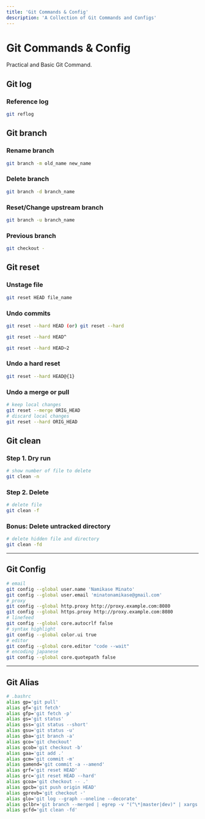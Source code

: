 ```yaml
---
title: 'Git Commands & Config'
description: 'A Collection of Git Commands and Configs'
---
```


# Git Commands & Config
Practical and Basic Git Command.

## Git log
### Reference log
```bash
git reflog
```
## Git branch
### Rename branch
```bash
git branch -m old_name new_name
```

### Delete branch
```bash
git branch -d branch_name
```

### Reset/Change upstream branch
```bash
git branch -u branch_name
```

### Previous branch
```bash
git checkout -
```


## Git reset
### Unstage file
```bash
git reset HEAD file_name
```

### Undo commits
```bash
git reset --hard HEAD (or) git reset --hard

git reset --hard HEAD^

git reset --hard HEAD~2
```

### Undo a hard reset
```bash
git reset --hard HEAD@{1}
```

### Undo a merge or pull
```bash
# keep local changes
git reset --merge ORIG_HEAD
# discard local changes
git reset --hard ORIG_HEAD
```



## Git clean
### Step 1. Dry run
```bash
# show number of file to delete
git clean -n
```

### Step 2. Delete
```bash
# delete file
git clean -f
```

### Bonus: Delete untracked directory
```bash
# delete hidden file and directory
git clean -fd
```

---

## Git Config
```bash
# email
git config --global user.name 'Namikase Minato'
git config --global user.email 'minatonamikase@gmail.com'
# proxy
git config --global http.proxy http://proxy.example.com:8080
git config --global https.proxy http://proxy.example.com:8080
# linefeed
git config --global core.autocrlf false
# syntax highlight
git config --global color.ui true
# editor
git config --global core.editor "code --wait"
# encoding japanese
git config --global core.quotepath false
```
---

## Git Alias
```bash
# .bashrc
alias gp='git pull'
alias gf='git fetch'
alias gfp='git fetch -p'
alias gs='git status'
alias gss='git status --short'
alias gsu='git status -u'
alias gba='git branch -a'
alias gco='git checkout'
alias gcob='git checkout -b'
alias gaa='git add .'
alias gcm='git commit -m'
alias gamend='git commit -a --amend'
alias grf='git reset HEAD'
alias grc='git reset HEAD --hard'
alias gcoa='git checkout -- .'
alias gpcb='git push origin HEAD'
alias gprevb='git checkout -'
alias glo='git log --graph --oneline --decorate'
alias gclbr='git branch --merged | egrep -v "(^\*|master|dev)" | xargs git branch -d'
alias gcfd='git clean -fd'
```